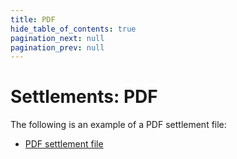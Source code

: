 ```yaml
---
title: PDF
hide_table_of_contents: true
pagination_next: null
pagination_prev: null
---
```


# Settlements: PDF

The following is an example of a PDF settlement file:

* [PDF settlement file](/downloads/settlements/pdf/Vipps-oppgj%C3%B8rsrapport-16655-2018-09-23.pdf)
